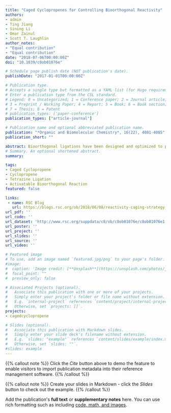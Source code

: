 ```yaml
---
title: "Caged Cyclopropenes for Controlling Bioorthogonal Reactivity"
authors:
- admin
- Ting Jiang
- Sining Li
- Omar Zainul
- Scott T. Laughlin
author_notes:
- "Equal contribution"
- "Equal contribution"
date: "2018-07-06T00:00:00Z"
doi: "10.1039/c8ob01076e"

# Schedule page publish date (NOT publication's date).
publishDate: "2017-01-01T00:00:00Z"

# Publication type.
# Accepts a single type but formatted as a YAML list (for Hugo requirements).
# Enter a publication type from the CSL standard.
# Legend: 0 = Uncategorized; 1 = Conference paper; 2 = Journal article;
# 3 = Preprint / Working Paper; 4 = Report; 5 = Book; 6 = Book section;
# 7 = Thesis; 8 = Patent
# publication_types: ['paper-conference']
publication_types: ["article-journal"]

# Publication name and optional abbreviated publication name.
publication: "*Organic and Biomolecular Chemistry*, 16(22), 4081-4085"
publication_short: ""

abstract: Bioorthogonal ligations have been designed and optimized to provide new experimental avenues for understanding biological systems. Generally, these optimizations have focused on improving reaction rates and orthogonality to both biology and other members of the bioorthogonal reaction repertoire. Less well explored are reactions that permit control of bioorthogonal reactivity in space and time. Here we describe a strategy that enables modular control of the cyclopropene-tetrazine ligation. We developed 3-N-substituted spirocyclopropenes that are designed to be unreactive towards 1,2,4,5-tetrazines when bulky N-protecting groups sterically prohibit the tetrazine's approach, and reactive once the groups are removed. We describe the synthesis of 3-N spirocyclopropenes with an appended electron withdrawing group to promote stability. Modification of the cyclopropene 3-N with a bulky, light-cleavable caging group was effective at stifling its reaction with tetrazine, and the caged cyclopropene was resistant to reaction with biological nucleophiles. As expected, upon removal of the light-labile group, the 3-N cyclopropene reacted with tetrazine to form the expected ligation product both in solution and on a tetrazine-modified protein. This reactivity caging strategy leverages the popular carbamate protecting group linkage, enabling the use of diverse caging groups to tailor the reaction's activation modality for specific applications.
# Summary. An optional shortened abstract.
summary:

tags:
- Caged Cyclopropene
- Cyclopropene
- Tetrazine Ligation
- Activatable Bioorthogonal Reaction
featured: false

links:
 - name: RSC Blog
   url: https://blogs.rsc.org/ob/2018/06/08/reactivity-caging-strategy-for-controlling-bioorthogonal-reactivity/
url_pdf: ''
url_code: ''
url_dataset: 'http://www.rsc.org/suppdata/c8/ob/c8ob01076e/c8ob01076e1.pdf'
url_poster: ''
url_project: ''
url_slides: ''
url_source: ''
url_video: ''

# Featured image
# To use, add an image named `featured.jpg/png` to your page's folder.
#image:
#  caption: 'Image credit: [**Unsplash**](https://unsplash.com/photos/jdD8gXaTZsc)'
#  focal_point: ""
#  preview_only: false

# Associated Projects (optional).
#   Associate this publication with one or more of your projects.
#   Simply enter your project's folder or file name without extension.
#   E.g. `internal-project` references `content/project/internal-project/index.md`.
#   Otherwise, set `projects: []`.
projects:
- cagedcyclopropene

# Slides (optional).
#   Associate this publication with Markdown slides.
#   Simply enter your slide deck's filename without extension.
#   E.g. `slides: "example"` references `content/slides/example/index.md`.
#   Otherwise, set `slides: ""`.
#slides: example
---
```


{{% callout note %}}
Click the *Cite* button above to demo the feature to enable visitors to import publication metadata into their reference management software.
{{% /callout %}}

{{% callout note %}}
Create your slides in Markdown - click the *Slides* button to check out the example.
{{% /callout %}}

Add the publication's **full text** or **supplementary notes** here. You can use rich formatting such as including [code, math, and images](https://docs.hugoblox.com/content/writing-markdown-latex/).